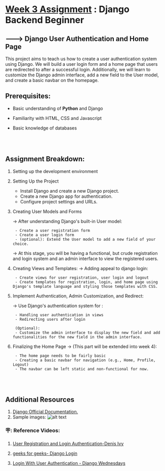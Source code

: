 # <u>Week 3 Assignment</u> : Django Backend Beginner

##  ---> Django User Authentication and Home Page

This project aims to teach us how to create a user authentication system using Django. We will build a user login form and a home page that users are redirected to after a successful login. Additionally, we will learn to customize the Django admin interface, add a new field to the User model, and create a basic navbar on the homepage.

## Prerequisites:
 - Basic understanding of <span style = " font-weight : bold ">Python</span> and Django

- Familiarity with HTML, CSS and Javascript

- Basic knowledge of databases

<br/><br/>
 
## Assignment Breakdown:
1. Setting up the development environment

2. Setting Up the Project

    - Install Django and create a new Django project.
    - Create a new Django app for authentication.
    - Configure project settings and URLs.

3. Creating User Models and Forms

    -> After understanding Django's built-in User model:
   
        - Create a user registration form
        - Create a user login form
        - (optional): Extend the User model to add a new field of your choice.

    -> At this stage, you will be having a functional, but crude registration and login system and an admin interface to view the registered users. 

4. Creating Views and Templates: 
    -> Adding appeal to django login:

        - Create views for user registration, user login and logout
        - Create templates for registration, login, and home page using Django's template language and styling those templates with CSS.


5. Implement Authentication, Admin Customization, and Redirect:

    -> Use Django's authentication system for :
        
        - Handling user authentication in views
        - Redirecting users after login
    
        (Optional): 
        - Customize the admin interface to display the new field and add functionalities for the new field in the admin interface.

6. Finalizing the Home Page -> (This part will be extended into week 4):
    
        - The home page needs to be fairly basic
        - Creating a basic navbar for navigation (e.g., Home, Profile, Logout) 
        - The navbar can be left static and non-functional for now.

<br></br>

## Additional Resources
1. [Django Official Documentation.](https://docs.djangoproject.com/en/stable/)
2. Sample images: ![alt text](https://github.com/user-attachments/assets/995088cb-18ed-437f-ac17-e0cac958c7ac)

### 🪧: Reference Videos: 
1. [User Registration and Login Authentication-Denis Ivy](https://youtu.be/tUqUdu0Sjyc)

2. [geeks for geeks- Django Login](https://youtu.be/1UvTNMH7zDo)

3. [Login With User Authentication - Django Wednesdays](https://youtu.be/CTrVDi3tt8o)
